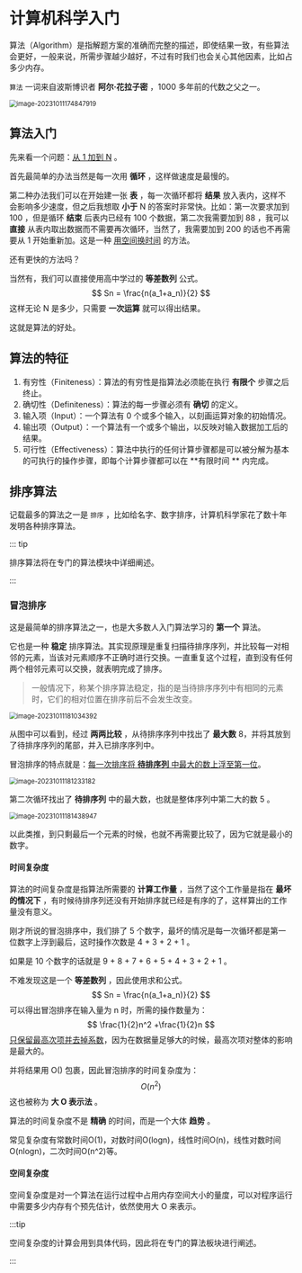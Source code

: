 # 计算机科学入门

算法（Algorithm）是指解题方案的准确而完整的描述，即使结果一致，有些算法会更好，一般来说，所需步骤越少越好，不过有时我们也会关心其他因素，比如占多少内存。

`算法`  一词来自波斯博识者 **阿尔·花拉子密** ，1000 多年前的代数之父之一。

<img src="http://niu.ochiamalu.top/image-20231011174847919.png" alt="image-20231011174847919" style="zoom:80%;margin:0 auto" />

## 算法入门

先来看一个问题：<u>从 1 加到 N</u> 。

首先最简单的办法当然是每一次用 **循环** ，这样做速度是最慢的。

第二种办法我们可以在开始建一张 **表** ，每一次循环都将 **结果** 放入表内，这样不会影响多少速度，但之后我想取 **小于**  N
的答案时非常快。比如：第一次要求加到 100 ，但是循环 **结束** 后表内已经有 100 个数据，第二次我需要加到 88 ，我可以 **直接**
从表内取出数据而不需要再次循环，当然了，我需要加到 200 的话也不再需要从 1 开始重新加。这是一种 <u>用空间换时间</u> 的方法。

还有更快的方法吗？

当然有，我们可以直接使用高中学过的 **等差数列** 公式。
$$
Sn = \frac{n(a_1+a_n)}{2}
$$
这样无论 N 是多少，只需要 **一次运算** 就可以得出结果。

这就是算法的好处。

## 算法的特征

1. 有穷性（Finiteness）：算法的有穷性是指算法必须能在执行 **有限个** 步骤之后终止。
2. 确切性（Definiteness）：算法的每一步骤必须有 **确切** 的定义。
3. 输入项（Input）：一个算法有 0 个或多个输入，以刻画运算对象的初始情况。
4. 输出项（Output）：一个算法有一个或多个输出，以反映对输入数据加工后的结果。
5. 可行性（Effectiveness）：算法中执行的任何计算步骤都是可以被分解为基本的可执行的操作步骤，即每个计算步骤都可以在 **有限时间
   ** 内完成。

## 排序算法

记载最多的算法之一是 `排序` ，比如给名字、数字排序，计算机科学家花了数十年发明各种排序算法。

::: tip

排序算法将在专门的算法模块中详细阐述。

:::

### 冒泡排序

这是最简单的排序算法之一，也是大多数人入门算法学习的 **第一个** 算法。

它也是一种 **稳定** 排序算法。其实现原理是重复扫描待排序序列，并比较每一对相邻的元素，当该对元素顺序不正确时进行交换。一直重复这个过程，直到没有任何两个相邻元素可以交换，就表明完成了排序。

> 一般情况下，称某个排序算法稳定，指的是当待排序序列中有相同的元素时，它们的相对位置在排序前后不会发生改变。

<img src="http://niu.ochiamalu.top/image-20231011181034392.png" alt="image-20231011181034392" style="zoom:80%;margin:0 auto" />

从图中可以看到，经过 **两两比较** ，从待排序序列中找出了 **最大数** 8，并将其放到了待排序序列的尾部，并入已排序序列中。

冒泡排序的特点就是：<u>每一次排序将 **待排序列** 中最大的数上浮至第一位</u>。

<img src="http://niu.ochiamalu.top/image-20231011181233182.png" alt="image-20231011181233182" style="zoom:80%;margin:0 auto" />

第二次循环找出了 **待排序列** 中的最大数，也就是整体序列中第二大的数 5 。

<img src="http://niu.ochiamalu.top/image-20231011181438947.png" alt="image-20231011181438947" style="zoom:80%;margin:0 auto" />

以此类推，到只剩最后一个元素的时候，也就不再需要比较了，因为它就是最小的数字。

#### 时间复杂度

算法的时间复杂度是指算法所需要的 **计算工作量** ，当然了这个工作量是指在 **最坏的情况下**
，有时候待排序列还没有开始排序就已经是有序的了，这样算出的工作量没有意义。

刚才所说的冒泡排序中，我们排了 5 个数字，最坏的情况是每一次循环都是第一位数字上浮到最后，这时操作次数是 4 + 3 + 2 + 1 。

如果是 10 个数字的话就是 9 + 8 + 7 + 6 + 5 + 4 + 3 + 2 + 1 。

不难发现这是一个 **等差数列** ，因此使用求和公式。
$$
Sn = \frac{n(a_1+a_n)}{2}
$$
可以得出冒泡排序在输入量为 n 时，所需的操作数量为：
$$
\frac{1}{2}n^2 +\frac{1}{2}n
$$
<u>只保留最高次项并去掉系数</u>，因为在数据量足够大的时候，最高次项对整体的影响是最大的。

并将结果用 O() 包裹，因此冒泡排序的时间复杂度为：
$$
O(n^2)
$$
这也被称为 **大 O 表示法** 。

算法的时间复杂度不是 **精确** 的时间，而是一个大体 **趋势** 。

常见复杂度有常数时间O(1)，对数时间O(logn)，线性时间O(n)，线性对数时间O(nlogn)，二次时间O(n^2)等。

#### 空间复杂度

空间复杂度是对一个算法在运行过程中占用内存空间大小的量度，可以对程序运行中需要多少内存有个预先估计，依然使用大 O 来表示。

:::tip

空间复杂度的计算会用到具体代码，因此将在专门的算法板块进行阐述。

:::

